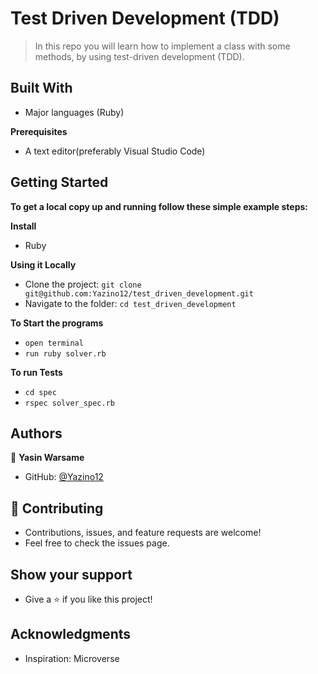 # Test Driven Development (TDD)

 > In this repo you will learn how to implement a class with some methods, by using test-driven development (TDD).

## Built With

- Major languages (Ruby)

**Prerequisites**

- A text editor(preferably Visual Studio Code)

## Getting Started

**To get a local copy up and running follow these simple example steps:**

**Install**

- Ruby

**Using it Locally**

- Clone the project: `git clone git@github.com:Yazino12/test_driven_development.git`
- Navigate to the folder: `cd test_driven_development`

**To Start the programs**

- `open terminal`
- `run ruby solver.rb`

**To run Tests**

- `cd spec`
- `rspec solver_spec.rb`

## Authors

👤 **Yasin Warsame**

- GitHub: [@Yazino12](https://github.com/Yazino12)

## 🤝 Contributing

- Contributions, issues, and feature requests are welcome!
- Feel free to check the issues page.

## Show your support

- Give a ⭐️ if you like this project!

## Acknowledgments

- Inspiration: Microverse
